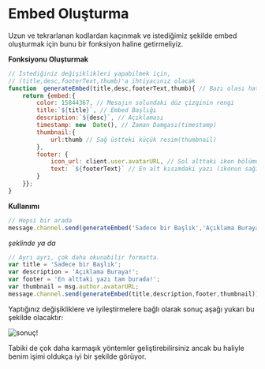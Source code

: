 # Embed Oluşturma
Uzun ve tekrarlanan kodlardan kaçınmak ve istediğimiz şekilde embed oluşturmak için bunu bir fonksiyon haline getirmeliyiz.

**Fonksiyonu Oluşturmak**
```js
// İstediğiniz değişiklikleri yapabilmek için,
// (title,desc,footerText,thumb)'a ihtiyacınız olacak
function  generateEmbed(title,desc,footerText,thumb){ // Bazı olası hataları önlemek için değişken tiplerini de tanımlayabilirsiniz.
	return {embed:{
		color: 15844367, // Mesajın solundaki düz çizginin rengi 
		title:`${title}`, // Embed Başlığı
		description:`${desc}`, // Açıklaması
		timestamp: new  Date(), // Zaman Damgası(timestamp)
		thumbnail:{
			url:thumb // Sağ üstteki küçük resim(thumbnail)
		},
		footer: {
			icon_url: client.user.avatarURL, // Sol alttaki ikon bölümü (buraya da bir değişken koyabilirsiniz)
			text: `${footerText}` // En alt kısımdaki yazı (ikonun sağı)
		}
	}};
}
```

**Kullanımı**
```js
// Hepsi bir arada
message.channel.send(generateEmbed('Sadece bir Başlık','Açıklama Buraya!','En alttaki yazı tam burada!', msg.author.avatarURL))
```
*şeklinde ya da*
```js
// Ayrı ayrı, çok daha okunabilir formatta.
var title = 'Sadece bir Başlık';
var description = 'Açıklama Buraya!';
var footer = 'En alttaki yazı tam burada!';
var thumbnail = msg.author.avatarURL;
message.channel.send(generateEmbed(title,description,footer,thumbnail))
```
Yaptığınız değişikliklere ve iyileştirmelere bağlı olarak sonuç aşağı yukarı bu şekilde olacaktır:

![sonuç!](https://i.hizliresim.com/81OBGo.png)

Tabiki de çok daha karmaşık yöntemler geliştirebilirsiniz ancak bu haliyle benim işimi oldukça iyi bir şekilde görüyor.
